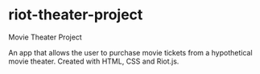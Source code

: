 # riot-theater-project
Movie Theater Project

An app that allows the user to purchase movie tickets from a hypothetical movie theater. Created with HTML, CSS and Riot.js.
